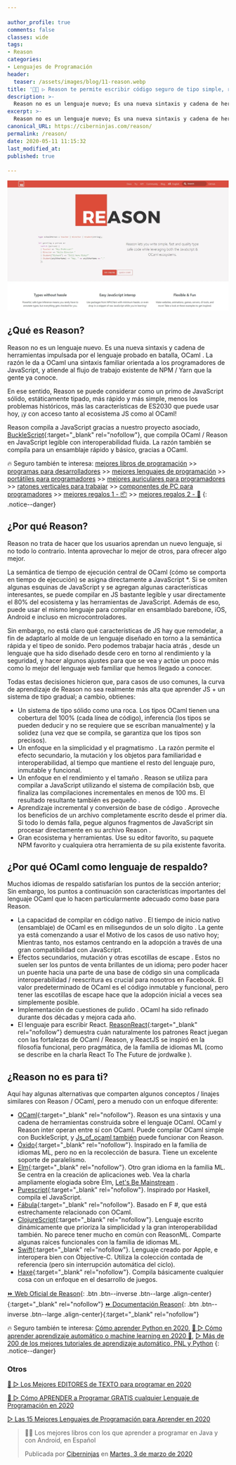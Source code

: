 ```yaml
---

author_profile: true
comments: false
classes: wide
tags:
- Reason
categories:
- Lenguajes de Programación
header:
  teaser: /assets/images/blog/11-reason.webp
title: '👨‍💻 ▷ Reason te permite escribir código seguro de tipo simple, rápido y de calidad mientras aprovecha los ecosistemas JavaScript y OCaml'
description: >-
  Reason no es un lenguaje nuevo; Es una nueva sintaxis y cadena de herramientas impulsada por el lenguaje probado en batalla, OCaml . La razón le da a OCaml una sintaxis familiar orientada a los programadores de JavaScript, y atiende al flujo de trabajo existente de NPM / Yarn que la gente ya conoce.
excerpt: >-
  Reason no es un lenguaje nuevo; Es una nueva sintaxis y cadena de herramientas impulsada por el lenguaje probado en batalla, OCaml . La razón le da a OCaml una sintaxis familiar orientada a los programadores de JavaScript, y atiende al flujo de trabajo existente de NPM / Yarn que la gente ya conoce.
canonical_URL: https://ciberninjas.com/reason/
permalink: /reason/
date: 2020-05-11 11:15:32
last_modified_at: 
published: true

---
```


![Reason no es un lenguaje nuevo; Es una nueva sintaxis y cadena de herramientas impulsada por el lenguaje probado en batalla, OCaml . La razón le da a OCaml una sintaxis familiar orientada a los programadores de JavaScript, y atiende al flujo de trabajo existente de NPM / Yarn que la gente ya conoce.](/assets/images/blog/11-reason.webp "Reason no es un lenguaje nuevo; Es una nueva sintaxis y cadena de herramientas impulsada por el lenguaje probado en batalla, OCaml . La razón le da a OCaml una sintaxis familiar orientada a los programadores de JavaScript, y atiende al flujo de trabajo existente de NPM / Yarn que la gente ya conoce.")

## **¿Qué es Reason?**

Reason no es un lenguaje nuevo. Es una nueva sintaxis y cadena de herramientas impulsada por el lenguaje probado en batalla, OCaml . La razón le da a OCaml una sintaxis familiar orientada a los programadores de JavaScript, y atiende al flujo de trabajo existente de NPM / Yarn que la gente ya conoce.

En ese sentido, Reason se puede considerar como un primo de JavaScript sólido, estáticamente tipado, más rápido y más simple, menos los problemas históricos, más las características de ES2030 que puede usar hoy, ¡y con acceso tanto al ecosistema JS como al OCaml!

Reason compila a JavaScript gracias a nuestro proyecto asociado, [BuckleScript](https://bucklescript.github.io/){:target="_blank" rel="nofollow"}, que compila OCaml / Reason en JavaScript legible con interoperabilidad fluida. La razón también se compila para un ensamblaje rápido y básico, gracias a OCaml.

🔥 Seguro también te interesa: [mejores libros de programación](/programar/) >> [programas para desarrolladores](/mejores-sistemas-operativos-para-hackear/) >> [mejores lenguajes de programación](/15-mejores-lenguajes-programacion/) >> [portátiles para programadores]() >> [mejores auriculares para programadores](/auriculares-dise%C3%B1o/) >> [ratones verticales para trabajar](/teclados-ratones-dise%C3%B1o/) >> [componentes de PC para programadores](/ordenadores-componentes/) >> [mejores regalos 1 - 📦](/black-friday-amazon/) >> [mejores regalos 2 - 🎁](/prime-day-amazon/)
{: .notice--danger}

## **¿Por qué Reason?**

Reason no trata de hacer que los usuarios aprendan un nuevo lenguaje, si no todo lo contrario. Intenta aprovechar lo mejor de otros, para ofrecer algo mejor.

La semántica de tiempo de ejecución central de OCaml (cómo se comporta en tiempo de ejecución) se asigna directamente a JavaScript *. Si se omiten algunas esquinas de JavaScript y se agregan algunas características interesantes, se puede compilar en JS bastante legible y usar directamente el 80% del ecosistema y las herramientas de JavaScript. Además de eso, puede usar el mismo lenguaje para compilar en ensamblado barebone, iOS, Android e incluso en microcontroladores.

Sin embargo, no está claro qué características de JS hay que remodelar, a fin de adaptarlo al molde de un lenguaje diseñado en torno a la semántica rápida y el tipeo de sonido. Pero podemos trabajar hacia atrás , desde un lenguaje que ha sido diseñado desde cero en torno al rendimiento y la seguridad, y hacer algunos ajustes para que se vea y actúe un poco más como lo mejor del lenguaje web familiar que hemos llegado a conocer.

Todas estas decisiones hicieron que, para casos de uso comunes, la curva de aprendizaje de Reason no sea realmente más alta que aprender JS + un sistema de tipo gradual; a cambio, obtienes:

- Un sistema de tipo sólido como una roca. Los tipos OCaml tienen una cobertura del 100% (cada línea de código), inferencia (los tipos se pueden deducir y no se requiere que se escriban manualmente) y la solidez (una vez que se compila, se garantiza que los tipos son precisos).
- Un enfoque en la simplicidad y el pragmatismo . La razón permite el efecto secundario, la mutación y los objetos para familiaridad e interoperabilidad, al tiempo que mantiene el resto del lenguaje puro, inmutable y funcional.
- Un enfoque en el rendimiento y el tamaño . Reason se utiliza para compilar a JavaScript utilizando el sistema de compilación bsb, que finaliza las compilaciones incrementales en menos de 100 ms. El resultado resultante también es pequeño .
- Aprendizaje incremental y conversión de base de código . Aproveche los beneficios de un archivo completamente escrito desde el primer día. Si todo lo demás falla, pegue algunos fragmentos de JavaScript sin procesar directamente en su archivo Reason .
- Gran ecosistema y herramientas. Use su editor favorito, su paquete NPM favorito y cualquiera otra herramienta de su pila existente favorita.

## **¿Por qué OCaml como lenguaje de respaldo?**

Muchos idiomas de respaldo satisfarían los puntos de la sección anterior; Sin embargo, los puntos a continuación son características importantes del lenguaje OCaml que lo hacen particularmente adecuado como base para Reason.

- La capacidad de compilar en código nativo . El tiempo de inicio nativo (ensamblaje) de OCaml es en milisegundos de un solo dígito . La gente ya está comenzando a usar el Motivo de los casos de uso nativo hoy; Mientras tanto, nos estamos centrando en la adopción a través de una gran compatibilidad con JavaScript.
- Efectos secundarios, mutación y otras escotillas de escape . Estos no suelen ser los puntos de venta brillantes de un idioma; pero poder hacer un puente hacia una parte de una base de código sin una complicada interoperabilidad / reescritura es crucial para nosotros en Facebook. El valor predeterminado de OCaml es el código inmutable y funcional, pero tener las escotillas de escape hace que la adopción inicial a veces sea simplemente posible.
- Implementación de cuestiones de pulido . OCaml ha sido refinado durante dos décadas y mejora cada año.
- El lenguaje para escribir React. [ReasonReact](https://reasonml.github.io/reason-react/){:target="_blank" rel="nofollow"} demuestra cuán naturalmente los patrones React juegan con las fortalezas de OCaml / Reason, y ReactJS se inspiró en la filosofía funcional, pero pragmática, de la familia de idiomas ML (como se describe en la charla React To The Future de jordwalke ).

## **¿Reason no es para ti?**

Aquí hay algunas alternativas que comparten algunos conceptos / linajes similares con Reason / OCaml, pero a menudo con un enfoque diferente:

- [OCaml](http://ocaml.org/){:target="_blank" rel="nofollow"}. Reason es una sintaxis y una cadena de herramientas construida sobre el lenguaje OCaml. OCaml y Reason inter operan entre sí con OCaml. Puede compilar OCaml simple con BuckleScript, y [Js_of_ocaml también](http://ocsigen.org/js_of_ocaml/) puede funcionar con Reason.
- [Óxido](http://rust-lang.org/){:target="_blank" rel="nofollow"}. Inspirado en la familia de idiomas ML, pero no en la recolección de basura. Tiene un excelente soporte de paralelismo.
- [Elm](http://elm-lang.org/){:target="_blank" rel="nofollow"}. Otro gran idioma en la familia ML. Se centra en la creación de aplicaciones web. Vea la charla ampliamente elogiada sobre Elm, [Let's Be Mainstream](https://www.youtube.com/watch?v=oYk8CKH7OhE) .
- [Purescript](http://www.purescript.org/){:target="_blank" rel="nofollow"}. Inspirado por Haskell, compila el JavaScript.
- [Fábula](http://fable.io/){:target="_blank" rel="nofollow"}. Basado en F #, que está estrechamente relacionado con OCaml.
- [ClojureScript](https://clojurescript.org/){:target="_blank" rel="nofollow"}. Lenguaje escrito dinámicamente que prioriza la simplicidad y la gran interoperabilidad también. No parece tener mucho en común con ReasonML. Comparte algunas raíces funcionales con la familia de idiomas ML.
- [Swift](https://www.apple.com/swift/){:target="_blank" rel="nofollow"}. Lenguaje creado por Apple, e interopera bien con Objective-C. Utiliza la colección contada de referencia (pero sin interrupción automática del ciclo).
- [Haxe](https://haxe.org/){:target="_blank" rel="nofollow"}. Compila básicamente cualquier cosa con un enfoque en el desarrollo de juegos.

[⏩ Web Oficial de Reason](https://reasonml.github.io/ "Página web de la nueva sintaxis de lenguaje Javscript y OCaml: Reason"){: .btn .btn--inverse .btn--large .align-center}{:target="_blank" rel="nofollow"}
[⏩ Documentación Reason](https://reasonml.github.io/docs/en/what-and-why "Reason documentación"){: .btn .btn--inverse .btn--large .align-center}{:target="_blank" rel="nofollow"}

🔥 Seguro también te interesa: [Cómo aprender Python en 2020](/python/), [🥇 ▷ Cómo aprender aprendizaje automático o machine learning en 2020 🤖](/que-aprender-sobre-machine-learning-2020/), [▷ Más de 200 de los mejores tutoriales de aprendizaje automático, PNL y Python](/aprendizaje-automatico-cursos-ingles/)
{: .notice--danger}

### Otros

[🥇 ▷ Los Mejores EDITORES de TEXTO para programar en 2020](https://ciberninjas.com/mejores-editores-texto/)

[🥇 ▷ Cómo APRENDER a Programar GRATIS cualquier Lenguaje de Programación en 2020](/programar/)

[▷ Las 15 Mejores Lenguajes de Programación para Aprender en 2020](/15-mejores-lenguajes-programacion/)

<div class="fb-post" data-href="https://www.facebook.com/ciberninjas/posts/1331109157075936" data-width="850" data-show-text="true"><blockquote cite="https://developers.facebook.com/ciberninjas/posts/1331109157075936" class="fb-xfbml-parse-ignore"><p>👨‍💻 Los mejores libros con los que aprender a programar en Java y con Android, en Español</p>Publicada por <a href="https://www.facebook.com/ciberninjas/">Ciberninjas</a> en&nbsp;<a href="https://developers.facebook.com/ciberninjas/posts/1331109157075936">Martes, 3 de marzo de 2020</a></blockquote></div>
